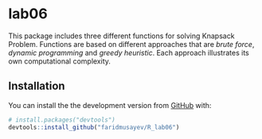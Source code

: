 
<!-- README.md is generated from README.Rmd. Please edit that file -->

# lab06

<!-- badges: start -->
<!-- badges: end -->

This package includes three different functions for solving Knapsack
Problem. Functions are based on different approaches that are *brute
force*, *dynamic programming* and *greedy heuristic*. Each approach
illustrates its own computational complexity.

## Installation

You can install the the development version from
[GitHub](https://github.com/) with:

``` r
# install.packages("devtools")
devtools::install_github("faridmusayev/R_lab06")
```
